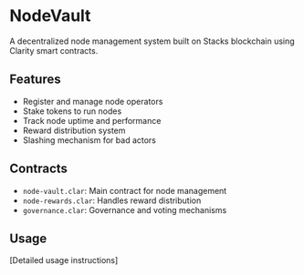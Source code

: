 # NodeVault

A decentralized node management system built on Stacks blockchain using Clarity smart contracts.

## Features
- Register and manage node operators
- Stake tokens to run nodes
- Track node uptime and performance
- Reward distribution system
- Slashing mechanism for bad actors

## Contracts
- `node-vault.clar`: Main contract for node management
- `node-rewards.clar`: Handles reward distribution
- `governance.clar`: Governance and voting mechanisms

## Usage
[Detailed usage instructions]
